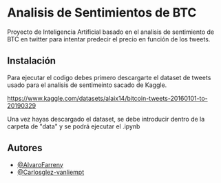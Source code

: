 # Analisis de Sentimientos de BTC

Proyecto de Inteligencia Artificial basado en el analisis de sentimiento de BTC en twitter para intentar predecir el precio en función de los tweets.

## Instalación

Para ejecutar el codigo debes primero descargarte el dataset de tweets usado para el analisis de sentimeinto sacado de Kaggle.

https://www.kaggle.com/datasets/alaix14/bitcoin-tweets-20160101-to-20190329

Una vez hayas descargado el dataset, se debe introducir dentro de la carpeta de "data" y se podrá ejecutar el .ipynb

## Autores

- [@AlvaroFarreny](https://github.com/AlvaroFarreny)
- [@Carlosglez-vanliempt](https://github.com/Carlosglez-vanliempt)

